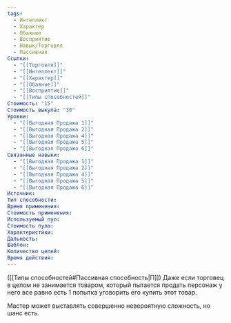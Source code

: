 ```yaml
---
tags:
  - Интеллект
  - Характер
  - Обаяние
  - Восприятие
  - Навык/Торговля
  - Пассивная
Ссылки:
  - "[[Торговля]]"
  - "[[Интеллект]]"
  - "[[Характер]]"
  - "[[Обаяние]]"
  - "[[Восприятие]]"
  - "[[Типы способностей]]"
Стоимость: "15"
Стоимость выкупа: "30"
Уровни:
  - "[[Выгодная Продажа 1]]"
  - "[[Выгодная Продажа 2]]"
  - "[[Выгодная Продажа 4]]"
  - "[[Выгодная Продажа 5]]"
  - "[[Выгодная Продажа 6]]"
Связанные навыки:
  - "[[Выгодная Продажа 1]]"
  - "[[Выгодная Продажа 2]]"
  - "[[Выгодная Продажа 4]]"
  - "[[Выгодная Продажа 5]]"
  - "[[Выгодная Продажа 6]]"
Источник:
Тип способности:
Время применения:
Стоимость применения:
Используемый пул:
Стоимость пула:
Характеристики:
Дальность:
Шаблон:
Количество целей:
Время действия:
---
```

([[Типы способностей#Пассивная способность|П]]) Даже если торговец в целом не занимается товаром, который пытается продать персонаж у него все равно есть 1 попытка уговорить его купить этот товар.

Мастер может выставлять совершенно невероятную сложность, но шанс есть. 